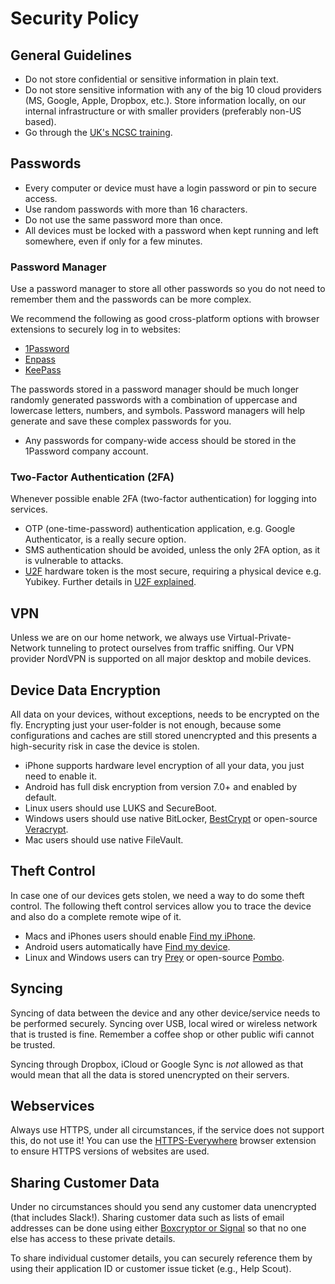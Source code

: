 # Security Policy

## General Guidelines

* Do not store confidential or sensitive information in plain text.
* Do not store sensitive information with any of the big 10 cloud providers (MS, Google, Apple, Dropbox, etc.). Store information locally, on our internal infrastructure or with smaller providers (preferably non-US based).
* Go through the [UK's NCSC training](https://www.ncsc.gov.uk/training/v4/Top+tips/Web+package/content/index.html#/).

## Passwords

* Every computer or device must have a login password or pin to secure access.
* Use random passwords with more than 16 characters.
* Do not use the same password more than once.
* All devices must be locked with a password when kept running and left somewhere, even if only for a few minutes.

### Password Manager

Use a password manager to store all other passwords so you do not need to remember them and the passwords can be more complex.

We recommend the following as good cross-platform options with browser extensions to securely log in to websites:
  * [1Password](https://1password.com)
  * [Enpass](https://www.enpass.io)
  * [KeePass](https://keepass.info)

The passwords stored in a password manager should be much longer randomly generated passwords with a combination of uppercase and lowercase letters, numbers, and symbols. Password managers will help generate and save these complex passwords for you.

 * Any passwords for company-wide access should be stored in the 1Password company account.

### Two-Factor Authentication (2FA)

Whenever possible enable 2FA (two-factor authentication) for logging into services.

* OTP (one-time-password) authentication application, e.g. Google Authenticator, is a really secure option.
* SMS authentication should be avoided, unless the only 2FA option, as it is vulnerable to attacks.
* [U2F](https://en.wikipedia.org/wiki/Universal_2nd_Factor) hardware token is the most secure, requiring a physical device e.g. Yubikey. Further details in [U2F explained](https://www.howtogeek.com/232314/u2f-explained-how-google-microsoft-and-others-are-creating-universal-two-factor-authentication-tokens/).


## VPN

Unless we are on our home network, we always use Virtual-Private-Network tunneling to  protect ourselves from traffic sniffing. Our VPN provider NordVPN is supported on all major desktop and mobile devices.


## Device Data Encryption

All data on your devices, without exceptions, needs to be encrypted on the fly. Encrypting just your user-folder is not enough, because some configurations and caches are still stored unencrypted and this presents a high-security risk in case the device is stolen.

* iPhone supports hardware level encryption of all your data, you just need to enable it.
* Android has full disk encryption from version 7.0+ and enabled by default.
* Linux users should use LUKS and SecureBoot.
* Windows users should use native BitLocker, [BestCrypt](https://www.jetico.com/data-encryption/encrypt-hard-drives-bestcrypt-volume-encryption) or open-source [Veracrypt](https://www.veracrypt.fr).
* Mac users should use native FileVault.


## Theft Control

In case one of our devices gets stolen, we need a way to do some theft control. The following theft control services allow you to trace the device and also do a complete remote wipe of it.

* Macs and iPhones users should enable [Find my iPhone](https://www.apple.com/icloud/find-my-iphone/).
* Android users automatically have [Find my device](https://support.google.com/accounts/answer/6160491?hl=en).
* Linux and Windows users can try [Prey](https://preyproject.com) or open-source [Pombo](https://github.com/BoboTiG/pombo).


## Syncing

Syncing of data between the device and any other device/service needs to be performed securely. Syncing over USB, local wired or wireless network that is trusted is fine. Remember a coffee shop or other public wifi cannot be trusted.

Syncing through Dropbox, iCloud or Google Sync is *not* allowed as that would mean that all the data is stored unencrypted on their servers.


## Webservices

Always use HTTPS, under all circumstances, if the service does not support this, do not use it! You can use the [HTTPS-Everywhere](https://www.eff.org/https-everywhere) browser extension to ensure HTTPS versions of websites are used.


## Sharing Customer Data

Under no circumstances should you send any customer data unencrypted (that includes Slack!). Sharing customer data such as lists of email addresses can be done using either [Boxcryptor or Signal](apps.md) so that no one else has access to these private details.

To share individual customer details, you can securely reference them by using their application ID or customer issue ticket (e.g., Help Scout).

